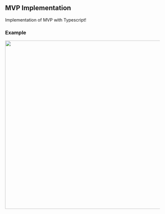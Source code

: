 ## MVP Implementation
Implementation of MVP with Typescript!

### Example

<img src="https://user-images.githubusercontent.com/23455736/132094544-2c0322d2-7717-4130-a909-d3cfcac53af7.gif" width="550">
